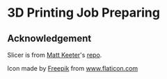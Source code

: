 # 3D Printing Job Preparing

## Acknowledgement

Slicer is from [Matt Keeter](https://github.com/mkeeter)'s [repo](https://github.com/Formlabs/hackathon-slicer).

Icon made by [Freepik](http://www.freepik.com/) from www.flaticon.com